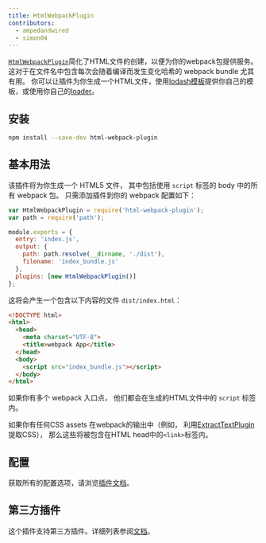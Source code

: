 ```yaml
---
title: HtmlWebpackPlugin
contributors:
  - ampedandwired
  - simon04
---
```


[`HtmlWebpackPlugin`](https://github.com/jantimon/html-webpack-plugin)简化了HTML文件的创建，以便为你的webpack包提供服务。这对于在文件名中包含每次会随着编译而发生变化哈希的 webpack bundle 尤其有用。 你可以让插件为你生成一个HTML文件，使用[lodash模板](https://lodash.com/docs#template)提供你自己的模板，或使用你自己的[loader](/loaders)。


## 安装

``` bash
npm install --save-dev html-webpack-plugin
```


## 基本用法

该插件将为你生成一个 HTML5 文件，
其中包括使用 `script` 标签的 body 中的所有 webpack 包。
只需添加插件到你的 webpack 配置如下：

```javascript
var HtmlWebpackPlugin = require('html-webpack-plugin');
var path = require('path');

module.exports = {
  entry: 'index.js',
  output: {
    path: path.resolve(__dirname, './dist'),
    filename: 'index_bundle.js'
  },
  plugins: [new HtmlWebpackPlugin()]
};
```

这将会产生一个包含以下内容的文件 `dist/index.html`：

```html
<!DOCTYPE html>
<html>
  <head>
    <meta charset="UTF-8">
    <title>webpack App</title>
  </head>
  <body>
    <script src="index_bundle.js"></script>
  </body>
</html>
```

如果你有多个 webpack 入口点，
他们都会在生成的HTML文件中的 `script` 标签内。

如果你有任何CSS assets 在webpack的输出中（例如，
利用[ExtractTextPlugin](/plugins/extract-text-webpack-plugin)提取CSS），
那么这些将被包含在HTML head中的`<link>`标签内。


## 配置

获取所有的配置选项，请浏览[插件文档](https://github.com/jantimon/html-webpack-plugin#options)。


## 第三方插件

这个插件支持第三方插件。详细列表参阅[文档](https://github.com/jantimon/html-webpack-plugin#third-party-addons)。

